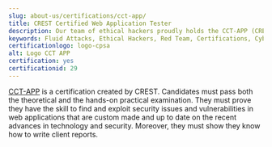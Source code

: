```yaml
---
slug: about-us/certifications/cct-app/
title: CREST Certified Web Application Tester
description: Our team of ethical hackers proudly holds the CCT-APP (CREST Certified Web Application Tester) certification, among many others.
keywords: Fluid Attacks, Ethical Hackers, Red Team, Certifications, Cybersecurity, Pentesters, Whitehat Hackers, CCT APP
certificationlogo: logo-cpsa
alt: Logo CCT APP
certification: yes
certificationid: 29
---
```


[CCT-APP](https://www.crest-approved.org/certification-careers/crest-certifications/crest-certified-web-application-tester/)
is a certification created by CREST.
Candidates must pass both the theoretical
and the hands-on practical examination.
They must prove they have the skill to find and exploit security issues
and vulnerabilities
in web applications that are custom made
and up to date on the recent advances in technology and security.
Moreover,
they must show they know how to write client reports.
